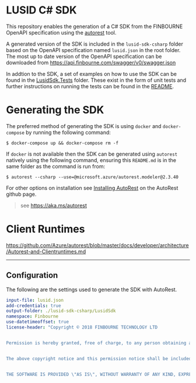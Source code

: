 # LUSID C# SDK

This repository enables the generation of a C# SDK from the FINBOURNE OpenAPI specification using the [autorest](https://github.com/Azure/autorest) tool.

A generated version of the SDK is included in the `lusid-sdk-csharp` folder based on the OpenAPI specification named `lusid.json` in the root folder.  The most up to date version of the OpenAPI specification can be downloaded from https://api.finbourne.com/swagger/v0/swagger.json

In addtion to the SDK, a set of examples on how to use the SDK can be found in the [LusidSdk.Tests](https://github.com/finbourne/lusid-sdk-csharp/tree/master/lusid-sdk-csharp/LusidSdk.Tests) folder.  These exist in the form of unit tests and further instructions on running the tests can be found in the [README](https://github.com/finbourne/lusid-sdk-csharp/blob/master/lusid-sdk-csharp/readme.md).

# Generating the SDK

The preferred method of generating the SDK is using `docker` and `docker-compose` by running the following command: 

```
$ docker-compose up && docker-compose rm -f
```

If `docker` is not available then the SDK can be generated using `autorest` natively using the following command, ensuring this `README.md` is in the same folder as the command is run from:

```
$ autorest --csharp --use=@microsoft.azure/autorest.modeler@2.3.40
```

For other options on installation see [Installing AutoRest](https://aka.ms/autorest/install) on the AutoRest github page.

> see https://aka.ms/autorest

# Client Runtimes
https://github.com/Azure/autorest/blob/master/docs/developer/architecture/Autorest-and-Clientruntimes.md

---

## Configuration 
The following are the settings used to generate the SDK with AutoRest.

``` yaml
input-file: lusid.json
add-credentials: true
output-folder: ./lusid-sdk-csharp/LusidSdk
namespace: Finbourne
use-datetimeoffset: true
license-header: "Copyright © 2018 FINBOURNE TECHNOLOGY LTD


Permission is hereby granted, free of charge, to any person obtaining a copy of this software and associated documentation files (the \"Software\"), to deal in the Software without restriction, including without limitation the rights to use, copy, modify, merge, publish, distribute, sublicense, and/or sell copies of the Software, and to permit persons to whom the Software is furnished to do so, subject to the following conditions:


The above copyright notice and this permission notice shall be included in all copies or substantial portions of the Software.


THE SOFTWARE IS PROVIDED \"AS IS\", WITHOUT WARRANTY OF ANY KIND, EXPRESS OR IMPLIED, INCLUDING BUT NOT LIMITED TO THE WARRANTIES OF MERCHANTABILITY, FITNESS FOR A PARTICULAR PURPOSE AND NONINFRINGEMENT. IN NO EVENT SHALL THE AUTHORS OR COPYRIGHT HOLDERS BE LIABLE FOR ANY CLAIM, DAMAGES OR OTHER LIABILITY, WHETHER IN AN ACTION OF CONTRACT, TORT OR OTHERWISE, ARISING FROM, OUT OF OR IN CONNECTION WITH THE SOFTWARE OR THE USE OR OTHER DEALINGS IN THE SOFTWARE."

```